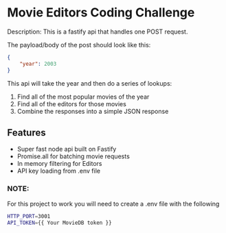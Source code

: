 
# Movie Editors Coding Challenge

Description: This is a fastify api that handles one POST request.

The payload/body of the post should look like this:

```json
{
    "year": 2003
}
 ```

This api will take the year and then do a series of lookups:

1. Find all of the most popular movies of the year
2. Find all of the editors for those movies
3. Combine the responses into a simple JSON response

## Features

- Super fast node api built on Fastify
- Promise.all for batching movie requests
- In memory filtering for Editors
- API key loading from .env file

### NOTE:

For this project to work you will need to create a .env file with the following

```Bash
HTTP_PORT=3001
API_TOKEN={{ Your MovieDB token }}
```

